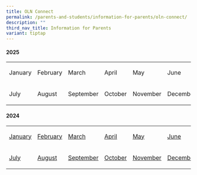 ```yaml
---
title: OLN Connect
permalink: /parents-and-students/information-for-parents/oln-connect/
description: ""
third_nav_title: Information for Parents
variant: tiptap
---
```

<h4><strong>2025</strong></h4>
<table style="minWidth: 150px">
<colgroup>
<col>
<col>
<col>
<col>
<col>
<col>
</colgroup>
<tbody>
<tr>
<td rowspan="1" colspan="1">
<p>January</p>
</td>
<td rowspan="1" colspan="1">
<p>February</p>
</td>
<td rowspan="1" colspan="1">
<p>March</p>
</td>
<td rowspan="1" colspan="1">
<p>April</p>
</td>
<td rowspan="1" colspan="1">
<p>May</p>
</td>
<td rowspan="1" colspan="1">
<p>June</p>
</td>
</tr>
<tr>
<td rowspan="1" colspan="1">
<p>July</p>
</td>
<td rowspan="1" colspan="1">
<p>August</p>
</td>
<td rowspan="1" colspan="1">
<p>September</p>
</td>
<td rowspan="1" colspan="1">
<p>October</p>
</td>
<td rowspan="1" colspan="1">
<p>November</p>
</td>
<td rowspan="1" colspan="1">
<p>December</p>
</td>
</tr>
</tbody>
</table>
<h4><strong>2024</strong></h4>
<table style="minWidth: 150px">
<colgroup>
<col>
<col>
<col>
<col>
<col>
<col>
</colgroup>
<tbody>
<tr>
<td rowspan="1" colspan="1">
<p><a href="/files/2024olnconnect/OLN_Connect_P001.pdf" rel="noopener noreferrer nofollow" target="_blank">January</a>
</p>
</td>
<td rowspan="1" colspan="1">
<p><a href="/files/2024olnconnect/OLN_Connect_P002r2.pdf" rel="noopener noreferrer nofollow" target="_blank">February</a>
</p>
</td>
<td rowspan="1" colspan="1">
<p><a href="/files/2024olnconnect/OLN_Connect_P003.pdf" rel="noopener noreferrer nofollow" target="_blank">March</a>
</p>
</td>
<td rowspan="1" colspan="1">
<p><a href="/files/2024olnconnect/OLN_Connect_P004.pdf" rel="noopener noreferrer nofollow" target="_blank">April</a>
</p>
</td>
<td rowspan="1" colspan="1">
<p><a href="/files/2024olnconnect/OLN_Connect_P005.pdf" rel="noopener noreferrer nofollow" target="_blank">May</a>
</p>
</td>
<td rowspan="1" colspan="1">
<p><a href="/files/2024olnconnect/OLN_Connect_P006r1.pdf" rel="noopener noreferrer nofollow" target="_blank">June</a>
</p>
</td>
</tr>
<tr>
<td rowspan="1" colspan="1">
<p><a href="/files/2024olnconnect/OLN_Connect_P007r1.pdf" rel="noopener noreferrer nofollow" target="_blank">July</a>
</p>
</td>
<td rowspan="1" colspan="1">
<p><a href="/files/2024olnconnect/OLN_Connect_P008.pdf" rel="noopener noreferrer nofollow" target="_blank">August</a>
</p>
</td>
<td rowspan="1" colspan="1">
<p><a href="/files/2024olnconnect/OLN_Connect_P009.pdf" rel="noopener noreferrer nofollow" target="_blank">September</a>
</p>
</td>
<td rowspan="1" colspan="1">
<p><a href="/files/2024olnconnect/OLN_Connect_P010r1.pdf" rel="noopener noreferrer nofollow" target="_blank">October</a>
</p>
</td>
<td rowspan="1" colspan="1">
<p><a href="/files/2024olnconnect/OLN_Connect_P011.pdf" rel="noopener noreferrer nofollow" target="_blank">November</a>
</p>
</td>
<td rowspan="1" colspan="1">
<p><a href="/files/2024olnconnect/OLN_Connect_P012.pdf" rel="noopener noreferrer nofollow" target="_blank">December</a>
</p>
</td>
</tr>
</tbody>
</table>
<p></p>